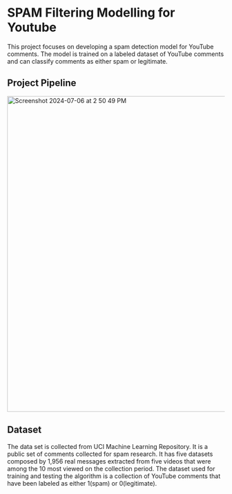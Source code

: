 # SPAM Filtering Modelling for Youtube
This project focuses on developing a spam detection model for YouTube comments. The model is trained on a labeled dataset of YouTube comments and can classify comments as either spam or legitimate.

## Project Pipeline 
<img width="730" alt="Screenshot 2024-07-06 at 2 50 49 PM" src="https://github.com/sallykim09/spamfilteringmodel/assets/98010417/d0d3044e-81ee-4696-9f34-c57cb68e1c49">


## Dataset
The data set is collected from UCI Machine Learning Repository. It is a public set of comments collected for spam research. It has five datasets composed by 1,956 real messages extracted from five videos that were among the 10 most viewed on the collection period. The dataset used for training and testing the algorithm is a collection of YouTube comments that have been labeled as either 1(spam) or 0(legitimate).


